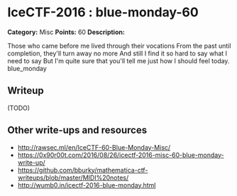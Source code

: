 # IceCTF-2016 : blue-monday-60

**Category:** Misc
**Points:** 60
**Description:**

Those who came before me lived through their vocations From the past until completion, they'll turn away no more And still I find it so hard to say what I need to say But I'm quite sure that you'll tell me just how I should feel today. blue_monday

## Writeup

(TODO)

## Other write-ups and resources

* http://rawsec.ml/en/IceCTF-60-Blue-Monday-Misc/
* https://0x90r00t.com/2016/08/26/icectf-2016-misc-60-blue-monday-write-up/
* https://github.com/bburky/mathematica-ctf-writeups/blob/master/MIDI%20notes/
* http://wumb0.in/icectf-2016-blue-monday.html
